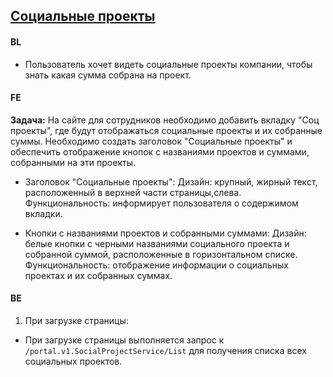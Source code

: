 ## [Социальные проекты](https://tages-admin-portal-dev.tages.dev/social-project)

#### BL
* Пользователь хочет видеть социальные проекты компании, чтобы знать какая сумма собрана на проект.
#### FE
**Задача:**
На сайте для сотрудников необходимо добавить вкладку "Соц проекты", где будут отображаться социальные проекты и их собранные суммы. Необходимо создать заголовок "Социальные проекты" и обеспечить отображение кнопок с названиями проектов и суммами, собранными на эти проекты.

* Заголовок "Социальные проекты":
Дизайн: крупный, жирный текст, расположенный в верхней части страницы,слева.
Функциональность: информирует пользователя о содержимом вкладки.

* Кнопки с названиями проектов и собранными суммами:
Дизайн: белые кнопки с черными названиями социального проекта и собранной суммой, расположенные в горизонтальном списке.
Функциональность: отображение информации о социальных проектах и их собранных суммах.

#### BE
1. При загрузке страницы:
* При загрузке страницы выполняется запрос к  `/portal.v1.SocialProjectService/List` для получения списка всех социальных проектов.
